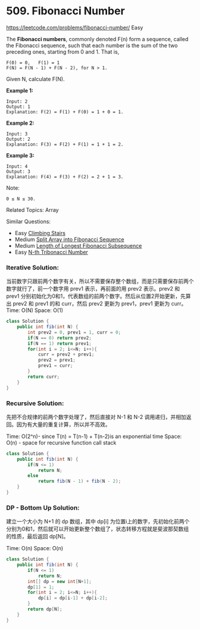 # 509. Fibonacci Number
<https://leetcode.com/problems/fibonacci-number/>
Easy

The **Fibonacci numbers**, commonly denoted F(n) form a sequence, called the Fibonacci sequence, such that each number is the sum of the two preceding ones, starting from 0 and 1. That is,

    F(0) = 0,   F(1) = 1
    F(N) = F(N - 1) + F(N - 2), for N > 1.
Given N, calculate F(N).


**Example 1:**

    Input: 2
    Output: 1
    Explanation: F(2) = F(1) + F(0) = 1 + 0 = 1.
**Example 2:**

    Input: 3
    Output: 2
    Explanation: F(3) = F(2) + F(1) = 1 + 1 = 2.
**Example 3:**

    Input: 4
    Output: 3
    Explanation: F(4) = F(3) + F(2) = 2 + 1 = 3.
 

Note:

    0 ≤ N ≤ 30.

Related Topics: Array

Similar Questions:  
* Easy [Climbing Stairs](https://leetcode.com/problems/climbing-stairs/)
* Medium [Split Array into Fibonacci Sequence](https://leetcode.com/problems/split-array-into-fibonacci-sequence/)
* Medium [Length of Longest Fibonacci Subsequence](https://leetcode.com/problems/length-of-longest-fibonacci-subsequence/)
* Easy [N-th Tribonacci Number](https://leetcode.com/problems/n-th-tribonacci-number/)

### Iterative Solution:
当前数字只跟前两个数字有关，所以不需要保存整个数组，而是只需要保存前两个数字就行了，前一个数字用 prev1 表示，再前面的用 prev2 表示。prev2 和 prev1 分别初始化为0和1，代表数组的前两个数字。然后从位置2开始更新，先算出 prev2 和 prev1 的和 curr，然后 prev2 更新为 prev1，prev1 更新为 curr。
Time: O(N)
Space: O(1)
```java
class Solution {
    public int fib(int N) {
        int prev2 = 0, prev1 = 1, curr = 0;
        if(N == 0) return prev2;
        if(N == 1) return prev1;
        for(int i = 2; i<=N; i++){
            curr = prev2 + prev1;
            prev2 = prev1;
            prev1 = curr;
        }
        return curr;
    }
}
```

### Recursive Solution:
先把不合规律的前两个数字处理了，然后直接对 N-1 和 N-2 调用递归，并相加返回。因为有大量的重复计算，所以并不高效。

Time: O(2^n)- since T(n) = T(n-1) + T(n-2)is an exponential time
Space: O(n) - space for recursive function call stack
```java
class Solution {
    public int fib(int N) {
        if(N <= 1)
            return N;
        else
            return fib(N - 1) + fib(N - 2);
    }
}
```

### DP - Bottom Up Solution:
建立一个大小为 N+1 的 dp 数组，其中 dp[i] 为位置i上的数字，先初始化前两个分别为0和1，然后就可以开始更新整个数组了，状态转移方程就是斐波那契数组的性质，最后返回 dp[N]。

Time: O(n)
Space: O(n)
```java
class Solution {
    public int fib(int N) {
        if(N <= 1)
            return N;
        int[] dp = new int[N+1];
        dp[1] = 1;
        for(int i = 2; i<=N; i++){
            dp[i] = dp[i-1] + dp[i-2];
        }
        return dp[N];
    }
}
```